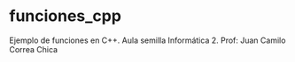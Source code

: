 # funciones_cpp
Ejemplo de funciones en C++. Aula semilla Informática 2. Prof: Juan Camilo Correa Chica

